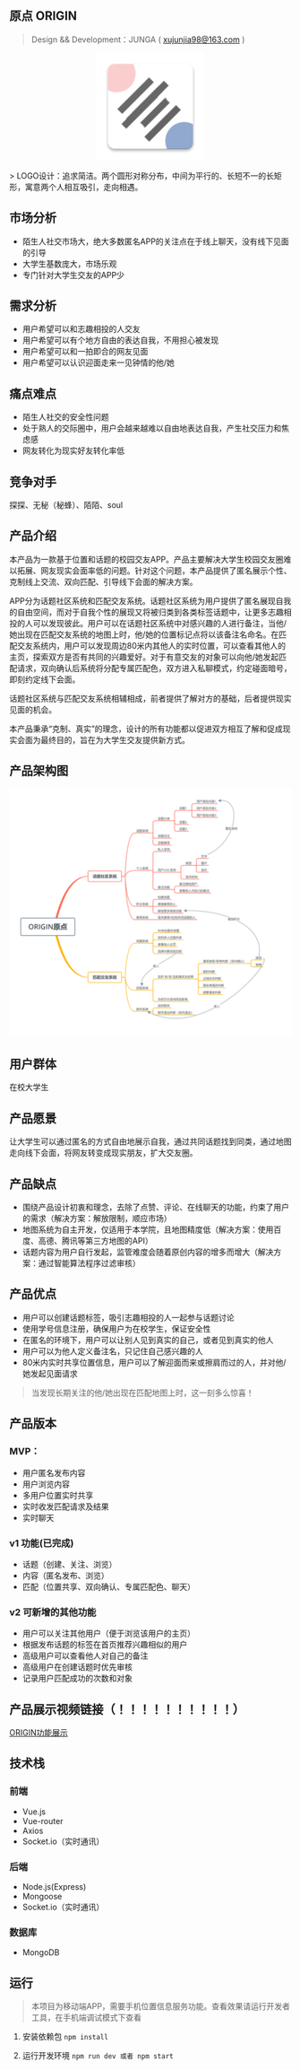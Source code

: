 ## 原点 ORIGIN
> Design && Development：JUNGA ( xujunjia98@163.com )

<div align=center>

![logo](./src/client/assets/logo.png)

</div>
> LOGO设计：追求简洁。两个圆形对称分布，中间为平行的、长短不一的长矩形，寓意两个人相互吸引，走向相遇。

## 市场分析
- 陌生人社交市场大，绝大多数匿名APP的关注点在于线上聊天，没有线下见面的引导
- 大学生基数庞大，市场乐观
- 专门针对大学生交友的APP少

## 需求分析
- 用户希望可以和志趣相投的人交友
- 用户希望可以有个地方自由的表达自我，不用担心被发现
- 用户希望可以和一拍即合的网友见面
- 用户希望可以认识迎面走来一见钟情的他/她

## 痛点难点
- 陌生人社交的安全性问题
- 处于熟人的交际圈中，用户会越来越难以自由地表达自我，产生社交压力和焦虑感
- 网友转化为现实好友转化率低

## 竞争对手
探探、无秘（秘蜂）、陌陌、soul

## 产品介绍
本产品为一款基于位置和话题的校园交友APP。产品主要解决大学生校园交友圈难以拓展、网友现实会面率低的问题。针对这个问题，本产品提供了匿名展示个性、克制线上交流、双向匹配、引导线下会面的解决方案。  

APP分为话题社区系统和匹配交友系统。话题社区系统为用户提供了匿名展现自我的自由空间，而对于自我个性的展现又将被归类到各类标签话题中，让更多志趣相投的人可以发现彼此。用户可以在话题社区系统中对感兴趣的人进行备注，当他/她出现在匹配交友系统的地图上时，他/她的位置标记点将以该备注名命名。在匹配交友系统内，用户可以发现周边80米内其他人的实时位置，可以查看其他人的主页，探索双方是否有共同的兴趣爱好。对于有意交友的对象可以向他/她发起匹配请求，双向确认后系统将分配专属匹配色，双方进入私聊模式，约定碰面暗号，即刻约定线下会面。  

话题社区系统与匹配交友系统相辅相成，前者提供了解对方的基础，后者提供现实见面的机会。  

本产品秉承“克制、真实”的理念，设计的所有功能都以促进双方相互了解和促成现实会面为最终目的，旨在为大学生交友提供新方式。

## 产品架构图
![logo](./public/ORIGIN.png)

## 用户群体
在校大学生

## 产品愿景
让大学生可以通过匿名的方式自由地展示自我，通过共同话题找到同类，通过地图走向线下会面，将网友转变成现实朋友，扩大交友圈。

## 产品缺点
- 围绕产品设计初衷和理念，去除了点赞、评论、在线聊天的功能，约束了用户的需求（解决方案：解放限制，顺应市场）
- 地图系统为自主开发，仅适用于本学院，且地图精度低（解决方案：使用百度、高德、腾讯等第三方地图的API）
- 话题内容为用户自行发起，监管难度会随着原创内容的增多而增大（解决方案：通过智能算法程序过滤审核）

## 产品优点
- 用户可以创建话题标签，吸引志趣相投的人一起参与话题讨论
- 使用学号信息注册，确保用户为在校学生，保证安全性
- 在匿名的环境下，用户可以让别人见到真实的自己，或者见到真实的他人
- 用户可以为他人定义备注名，只记住自己感兴趣的人
- 80米内实时共享位置信息，用户可以了解迎面而来或擦肩而过的人，并对他/她发起见面请求
> 当发现长期关注的他/她出现在匹配地图上时，这一刻多么惊喜！

## 产品版本
### MVP：
- 用户匿名发布内容
- 用户浏览内容
- 多用户位置实时共享
- 实时收发匹配请求及结果
- 实时聊天

### v1 功能(已完成)
- 话题（创建、关注、浏览）
- 内容（匿名发布、浏览）
- 匹配（位置共享、双向确认、专属匹配色、聊天）

### v2 可新增的其他功能
- 用户可以关注其他用户（便于浏览该用户的主页）
- 根据发布话题的标签在首页推荐兴趣相似的用户
- 高级用户可以查看他人对自己的备注
- 高级用户在创建话题时优先审核
- 记录用户匹配成功的次数和对象

## 产品展示视频链接（！！！！！！！！！！）
[ORIGIN功能展示](https://v.youku.com/v_show/id_XNDE4MDY0NjQ4OA==.html?x=&sharefrom=android&sharekey=c2184bbc0fdfd336cfbd28d4cd8bd8764)

## 技术栈

### 前端
- Vue.js
- Vue-router
- Axios
- Socket.io（实时通讯）

### 后端
- Node.js(Express)
- Mongoose
- Socket.io（实时通讯）

### 数据库
- MongoDB


## 运行
> 本项目为移动端APP，需要手机位置信息服务功能。查看效果请运行开发者工具，在手机端调试模式下查看
1. 安装依赖包
   `npm install`

2. 运行开发环境
   `npm run dev 或者 npm start` 


